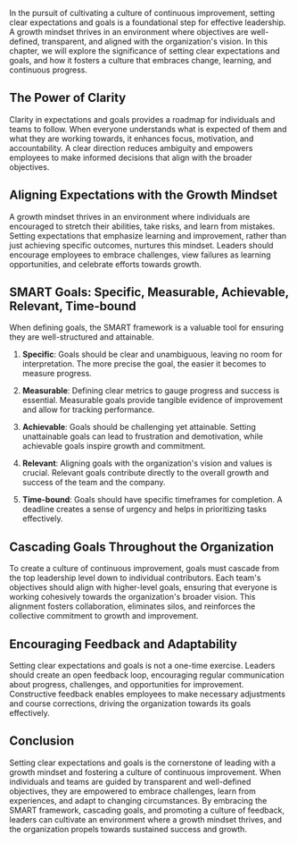 
In the pursuit of cultivating a culture of continuous improvement, setting clear expectations and goals is a foundational step for effective leadership. A growth mindset thrives in an environment where objectives are well-defined, transparent, and aligned with the organization's vision. In this chapter, we will explore the significance of setting clear expectations and goals, and how it fosters a culture that embraces change, learning, and continuous progress.

## The Power of Clarity

Clarity in expectations and goals provides a roadmap for individuals and teams to follow. When everyone understands what is expected of them and what they are working towards, it enhances focus, motivation, and accountability. A clear direction reduces ambiguity and empowers employees to make informed decisions that align with the broader objectives.

## Aligning Expectations with the Growth Mindset

A growth mindset thrives in an environment where individuals are encouraged to stretch their abilities, take risks, and learn from mistakes. Setting expectations that emphasize learning and improvement, rather than just achieving specific outcomes, nurtures this mindset. Leaders should encourage employees to embrace challenges, view failures as learning opportunities, and celebrate efforts towards growth.

## SMART Goals: Specific, Measurable, Achievable, Relevant, Time-bound

When defining goals, the SMART framework is a valuable tool for ensuring they are well-structured and attainable.

1. **Specific**: Goals should be clear and unambiguous, leaving no room for interpretation. The more precise the goal, the easier it becomes to measure progress.
    
2. **Measurable**: Defining clear metrics to gauge progress and success is essential. Measurable goals provide tangible evidence of improvement and allow for tracking performance.
    
3. **Achievable**: Goals should be challenging yet attainable. Setting unattainable goals can lead to frustration and demotivation, while achievable goals inspire growth and commitment.
    
4. **Relevant**: Aligning goals with the organization's vision and values is crucial. Relevant goals contribute directly to the overall growth and success of the team and the company.
    
5. **Time-bound**: Goals should have specific timeframes for completion. A deadline creates a sense of urgency and helps in prioritizing tasks effectively.
    

## Cascading Goals Throughout the Organization

To create a culture of continuous improvement, goals must cascade from the top leadership level down to individual contributors. Each team's objectives should align with higher-level goals, ensuring that everyone is working cohesively towards the organization's broader vision. This alignment fosters collaboration, eliminates silos, and reinforces the collective commitment to growth and improvement.

## Encouraging Feedback and Adaptability

Setting clear expectations and goals is not a one-time exercise. Leaders should create an open feedback loop, encouraging regular communication about progress, challenges, and opportunities for improvement. Constructive feedback enables employees to make necessary adjustments and course corrections, driving the organization towards its goals effectively.

## Conclusion

Setting clear expectations and goals is the cornerstone of leading with a growth mindset and fostering a culture of continuous improvement. When individuals and teams are guided by transparent and well-defined objectives, they are empowered to embrace challenges, learn from experiences, and adapt to changing circumstances. By embracing the SMART framework, cascading goals, and promoting a culture of feedback, leaders can cultivate an environment where a growth mindset thrives, and the organization propels towards sustained success and growth.
